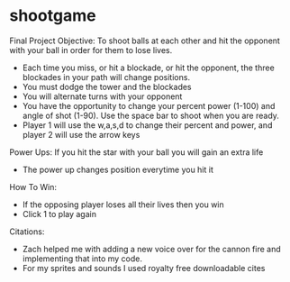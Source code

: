# shootgame
Final Project
Objective: To shoot balls at each other and hit the opponent with your ball in order for them to lose lives.
  - Each time you miss, or hit a blockade, or hit the opponent, the three blockades in your path will change positions.
  - You must dodge the tower and the blockades
  - You will alternate turns with your opponent
  - You have the opportunity to change your percent power (1-100) and angle of shot (1-90). Use the space bar to shoot when you are ready.
  - Player 1 will use the w,a,s,d to change their percent and power, and player 2 will use the arrow keys

Power Ups: If you hit the star with your ball you will gain an extra life
  - The power up changes position everytime you hit it

How To Win:
  - If the opposing player loses all their lives then you win
  - Click 1 to play again

Citations:
  - Zach helped me with adding a new voice over for the cannon fire and implementing that into my code.
  - For my sprites and sounds I used royalty free downloadable cites
